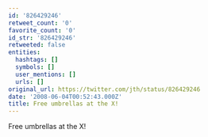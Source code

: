 ```yaml
---
id: '826429246'
retweet_count: '0'
favorite_count: '0'
id_str: '826429246'
retweeted: false
entities:
  hashtags: []
  symbols: []
  user_mentions: []
  urls: []
original_url: https://twitter.com/jth/status/826429246
date: '2008-06-04T00:52:43.000Z'
title: Free umbrellas at the X!
---
```


Free umbrellas at the X!